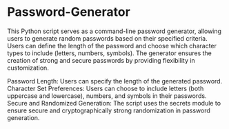 # Password-Generator

This Python script serves as a command-line password generator, allowing users to generate random passwords based on their specified criteria. Users can define the length of the password and choose which character types to include (letters, numbers, symbols). The generator ensures the creation of strong and secure passwords by providing flexibility in customization.

Password Length:
Users can specify the length of the generated password.
Character Set Preferences:
Users can choose to include letters (both uppercase and lowercase), numbers, and symbols in their passwords.
Secure and Randomized Generation:
The script uses the secrets module to ensure secure and cryptographically strong randomization in password generation.
